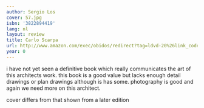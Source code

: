 ```yaml
---
author: Sergio Los
cover: 57.jpg
isbn: '3822894419'
lang: nl
layout: review
title: Carlo Scarpa
url: http://www.amazon.com/exec/obidos/redirect?tag=ldvd-20%26link_code=xm2%26camp=2025%26creative=165953%26path=http://www.amazon.com/gp/redirect.html%253fASIN=3822894419%2526tag=ldvd-20%2526lcode=xm2%2526cID=2025%2526ccmID=165953%2526location=/o/ASIN/3822894419%25253FSubscriptionId=0VJDVJ14KM0P0VXDCQ82
year: 0
---
```

i have not yet seen a definitive book which really communicates the art of this architects work. this book is a good value but lacks enough detail drawings or plan drawings although is has some. photography is good and again we need more on this architect.

cover differs from that shown from a later edition
